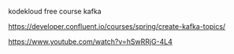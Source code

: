 kodekloud free course kafka


https://developer.confluent.io/courses/spring/create-kafka-topics/



https://www.youtube.com/watch?v=hSwRRjG-4L4
